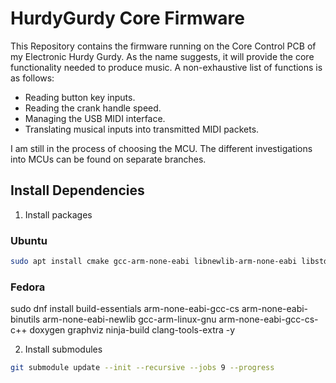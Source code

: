 # HurdyGurdy Core Firmware

This Repository contains the firmware running on the Core Control PCB of my Electronic Hurdy Gurdy.
As the name suggests, it will provide the core functionality needed to produce music.
A non-exhaustive list of functions is as follows: 

* Reading button key inputs.
* Reading the crank handle speed.
* Managing the USB MIDI interface.
* Translating musical inputs into transmitted MIDI packets.

I am still in the process of choosing the MCU.
The different investigations into MCUs can be found on separate branches. 

## Install Dependencies
1. Install packages
### Ubuntu
```bash
sudo apt install cmake gcc-arm-none-eabi libnewlib-arm-none-eabi libstdc++-arm-none-eabi-newlib clang-format doxygen graphviz ninja-build
```

### Fedora
sudo dnf install build-essentials arm-none-eabi-gcc-cs arm-none-eabi-binutils arm-none-eabi-newlib gcc-arm-linux-gnu arm-none-eabi-gcc-cs-c++ doxygen graphviz ninja-build clang-tools-extra -y


2. Install submodules
```bash
git submodule update --init --recursive --jobs 9 --progress 
```
